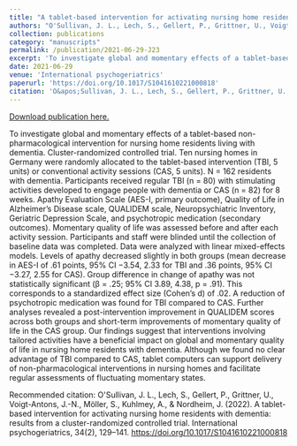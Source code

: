 ```yaml
---
title: "A tablet-based intervention for activating nursing home residents with dementia: results from a cluster-randomized controlled trial"
authors: "O'Sullivan, J. L., Lech, S., Gellert, P., Grittner, U., Voigt-Antons, J.-N., Möller, S., Kuhlmey, A., & Nordheim, J."
collection: publications
category: "manuscripts"
permalink: /publication/2021-06-29-J23
excerpt: 'To investigate global and momentary effects of a tablet-based non-pharmacological intervention for nursing home residents living with dementia. Cluster-randomized controlled trial. Ten nursing homes in Germany were randomly allocated to the tablet-based intervention (TBI, 5 units) or conventional activity sessions (CAS, 5 units). N = 162 residents with dementia. Participants received regular TBI (n = 80) with stimulating activities developed to engage people with dementia or CAS (n = 82) for 8 weeks. Apathy Evaluation Scale (AES-I, primary outcome), Quality of Life in Alzheimer’s Disease scale, QUALIDEM scale, Neuropsychiatric Inventory, Geriatric Depression Scale, and psychotropic medication (secondary outcomes). Momentary quality of life was assessed before and after each activity session. Participants and staff were blinded until the collection of baseline data was completed. Data were analyzed with linear mixed-effects models. Levels of apathy decreased slightly in both groups (mean decrease in AES-I of .61 points, 95% CI −3.54, 2.33 for TBI and .36 points, 95% CI −3.27, 2.55 for CAS). Group difference in change of apathy was not statistically significant (β = .25; 95% CI 3.89, 4.38, p = .91). This corresponds to a standardized effect size (Cohen’s d) of .02. A reduction of psychotropic medication was found for TBI compared to CAS. Further analyses revealed a post-intervention improvement in QUALIDEM scores across both groups and short-term improvements of momentary quality of life in the CAS group. Our findings suggest that interventions involving tailored activities have a beneficial impact on global and momentary quality of life in nursing home residents with dementia. Although we found no clear advantage of TBI compared to CAS, tablet computers can support delivery of non-pharmacological interventions in nursing homes and facilitate regular assessments of fluctuating momentary states.'
date: 2021-06-29
venue: 'International psychogeriatrics'
paperurl: 'https://doi.org/10.1017/S1041610221000818'
citation: 'O&apos;Sullivan, J. L., Lech, S., Gellert, P., Grittner, U., Voigt-Antons, J.-N., Möller, S., Kuhlmey, A., &amp; Nordheim, J. (2022). A tablet-based intervention for activating nursing home residents with dementia: results from a cluster-randomized controlled trial. International psychogeriatrics, 34(2), 129–141. https://doi.org/10.1017/S1041610221000818'
---
```


<a href='https://doi.org/10.1017/S1041610221000818'>Download publication here.</a>

To investigate global and momentary effects of a tablet-based non-pharmacological intervention for nursing home residents living with dementia. Cluster-randomized controlled trial. Ten nursing homes in Germany were randomly allocated to the tablet-based intervention (TBI, 5 units) or conventional activity sessions (CAS, 5 units). N = 162 residents with dementia. Participants received regular TBI (n = 80) with stimulating activities developed to engage people with dementia or CAS (n = 82) for 8 weeks. Apathy Evaluation Scale (AES-I, primary outcome), Quality of Life in Alzheimer’s Disease scale, QUALIDEM scale, Neuropsychiatric Inventory, Geriatric Depression Scale, and psychotropic medication (secondary outcomes). Momentary quality of life was assessed before and after each activity session. Participants and staff were blinded until the collection of baseline data was completed. Data were analyzed with linear mixed-effects models. Levels of apathy decreased slightly in both groups (mean decrease in AES-I of .61 points, 95% CI −3.54, 2.33 for TBI and .36 points, 95% CI −3.27, 2.55 for CAS). Group difference in change of apathy was not statistically significant (β = .25; 95% CI 3.89, 4.38, p = .91). This corresponds to a standardized effect size (Cohen’s d) of .02. A reduction of psychotropic medication was found for TBI compared to CAS. Further analyses revealed a post-intervention improvement in QUALIDEM scores across both groups and short-term improvements of momentary quality of life in the CAS group. Our findings suggest that interventions involving tailored activities have a beneficial impact on global and momentary quality of life in nursing home residents with dementia. Although we found no clear advantage of TBI compared to CAS, tablet computers can support delivery of non-pharmacological interventions in nursing homes and facilitate regular assessments of fluctuating momentary states.

Recommended citation: O'Sullivan, J. L., Lech, S., Gellert, P., Grittner, U., Voigt-Antons, J.-N., Möller, S., Kuhlmey, A., & Nordheim, J. (2022). A tablet-based intervention for activating nursing home residents with dementia: results from a cluster-randomized controlled trial. International psychogeriatrics, 34(2), 129–141. https://doi.org/10.1017/S1041610221000818